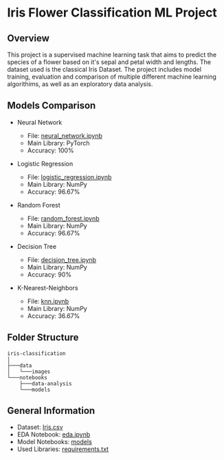 # Iris Flower Classification ML Project

## Overview
This project is a supervised machine learning task that aims to predict the species of a flower based on it's sepal and petal width and lengths. The dataset used is the classical Iris Dataset. The project includes model training, evaluation and comparison of multiple different machine learning algorithims, as well as an exploratory data analysis.

## Models Comparison
- Neural Network
    - File: [neural_network.ipynb](/notebooks/models/neural_network.ipynb)
    - Main Library: PyTorch
    - Accuracy: 100%

- Logistic Regression
    - File: [logistic_regression.ipynb](/notebooks/models/logistic_regression.ipynb)
    - Main Library: NumPy
    - Accuracy: 96.67%

- Random Forest
    - File: [random_forest.ipynb](/notebooks/models/random_forest.ipynb)
    - Main Library: NumPy
    - Accuracy: 96.67%

- Decision Tree
    - File: [decision_tree.ipynb](/notebooks/models/decision_tree.ipynb)
    - Main Library: NumPy
    - Accuracy: 90%

- K-Nearest-Neighbors
    - File: [knn.ipynb](/notebooks/models/knn.ipynb)
    - Main Library: NumPy
    - Accuracy: 36.67%

## Folder Structure
```
iris-classification
│
├───data
│   └───images
└───notebooks
    ├───data-analysis
    └───models
```

## General Information
- Dataset: [Iris.csv](data/Iris.csv)
- EDA Notebook: [eda.ipynb](notebooks/data-analysis/eda.ipynb)
- Model Notebooks: [models](notebooks/models/)
- Used Libraries: [requirements.txt](requirements.txt)